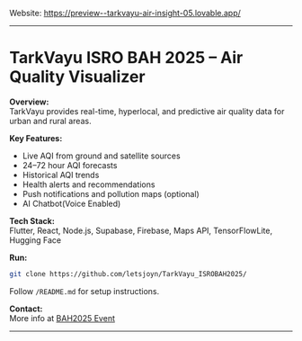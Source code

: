Website: https://preview--tarkvayu-air-insight-05.lovable.app/

***

# TarkVayu ISRO BAH 2025 – Air Quality Visualizer

**Overview:**  
TarkVayu provides real-time, hyperlocal, and predictive air quality data for urban and rural areas.

**Key Features:**  
- Live AQI from ground and satellite sources  
- 24–72 hour AQI forecasts  
- Historical AQI trends  
- Health alerts and recommendations  
- Push notifications and pollution maps (optional)
- AI Chatbot(Voice Enabled)

**Tech Stack:**  
Flutter, React, Node.js, Supabase, Firebase, Maps API, TensorFlowLite, Hugging Face

**Run:**  
```bash
git clone https://github.com/letsjoyn/TarkVayu_ISROBAH2025/
```
Follow `/README.md` for setup instructions.

**Contact:**  
More info at [BAH2025 Event](https://vision.hack2skill.com/event/bah2025)

---
